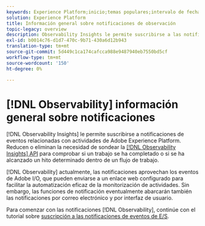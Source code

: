 ```yaml
---
keywords: Experience Platform;inicio;temas populares;intervalo de fechas
solution: Experience Platform
title: Información general sobre notificaciones de observación
topic-legacy: overview
description: Observability Insights le permite suscribirse a las notificaciones de eventos relacionadas con actividades de Adobe Experience Platform. Reduce o elimina la necesidad de sondear la API de Observability Insights para comprobar si un trabajo se ha completado o si se ha alcanzado un hito determinado dentro de un flujo de trabajo.
exl-id: b0014c76-d1d7-470c-9b71-430a6d12b943
translation-type: tm+mt
source-git-commit: 5d449c1ca174cafcca988e9487940eb7550bd5cf
workflow-type: tm+mt
source-wordcount: '150'
ht-degree: 0%

---
```


# [!DNL Observability] información general sobre notificaciones

[!DNL Observability Insights] le permite suscribirse a notificaciones de eventos relacionadas con actividades de Adobe Experience Platform. Reducen o eliminan la necesidad de sondear la [[!DNL Observability Insights] API](../api/overview.md) para comprobar si un trabajo se ha completado o si se ha alcanzado un hito determinado dentro de un flujo de trabajo.

[!DNL Observability] actualmente, las notificaciones aprovechan los eventos de Adobe I/O, que pueden enviarse a un enlace web configurado para facilitar la automatización eficaz de la monitorización de actividades. Sin embargo, las funciones de notificación eventualmente abarcarán también las notificaciones por correo electrónico y por interfaz de usuario.

Para comenzar con las notificaciones [!DNL Observability], continúe con el tutorial sobre [suscripción a las notificaciones de eventos de E/S](./subscribe.md).
